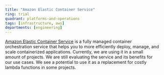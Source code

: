 ```yaml
---
title: "Amazon Elastic Container Service"
ring: trial
quadrant: platforms-and-operations
tags: [infrastructure, aws]
departments: [engineering]
---
```

[Amazon Elastic Container Service](https://aws.amazon.com/ecs/)  is a fully managed container orchestration service that 
helps you to more efficiently deploy, manage, and scale containerized applications.
Currently, we are using it in a small amount of projects. We are still evaluating the service and its benefits for our use cases.
We see a potential to use it as a replacement for costly lambda functions in some projects.

